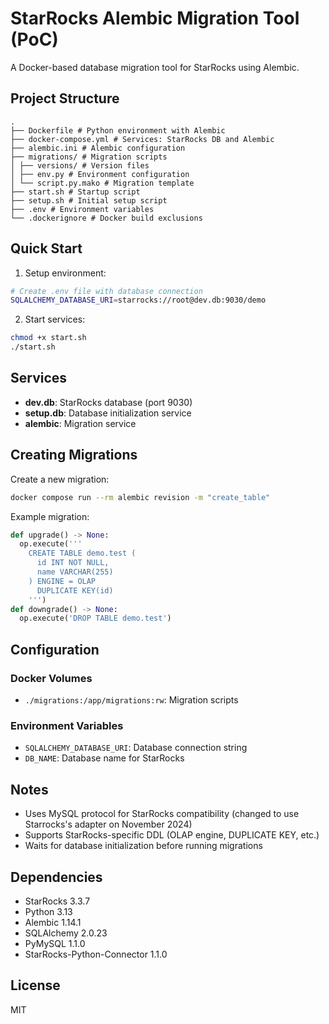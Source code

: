 # StarRocks Alembic Migration Tool (PoC)

A Docker-based database migration tool for StarRocks using Alembic.

## Project Structure 

```plaintext
.
├── Dockerfile # Python environment with Alembic
├── docker-compose.yml # Services: StarRocks DB and Alembic
├── alembic.ini # Alembic configuration
├── migrations/ # Migration scripts
│ ├── versions/ # Version files
│ ├── env.py # Environment configuration
│ └── script.py.mako # Migration template
├── start.sh # Startup script
├── setup.sh # Initial setup script
├── .env # Environment variables
└── .dockerignore # Docker build exclusions
```

## Quick Start

1. Setup environment:
```bash
# Create .env file with database connection
SQLALCHEMY_DATABASE_URI=starrocks://root@dev.db:9030/demo
```

2. Start services:

```bash
chmod +x start.sh
./start.sh
```

## Services

- **dev.db**: StarRocks database (port 9030)
- **setup.db**: Database initialization service
- **alembic**: Migration service

## Creating Migrations

Create a new migration:
```bash
docker compose run --rm alembic revision -m "create_table"
```

Example migration:
```python
def upgrade() -> None:
  op.execute('''
    CREATE TABLE demo.test (
      id INT NOT NULL,
      name VARCHAR(255)
    ) ENGINE = OLAP
      DUPLICATE KEY(id)
    ''')
def downgrade() -> None:
  op.execute('DROP TABLE demo.test')
```


## Configuration

### Docker Volumes
- `./migrations:/app/migrations:rw`: Migration scripts

### Environment Variables
- `SQLALCHEMY_DATABASE_URI`: Database connection string
- `DB_NAME`: Database name for StarRocks

## Notes

- Uses MySQL protocol for StarRocks compatibility (changed to use Starrocks's 
adapter on November 2024)
- Supports StarRocks-specific DDL (OLAP engine, DUPLICATE KEY, etc.)
- Waits for database initialization before running migrations

## Dependencies

- StarRocks 3.3.7
- Python 3.13
- Alembic 1.14.1
- SQLAlchemy 2.0.23
- PyMySQL 1.1.0
- StarRocks-Python-Connector 1.1.0

## License

MIT
